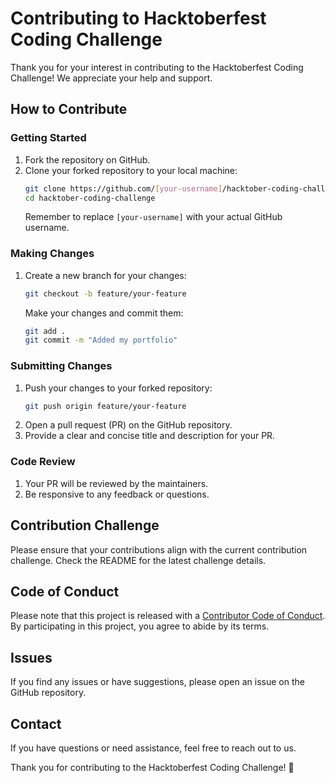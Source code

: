 # Contributing to Hacktoberfest Coding Challenge

Thank you for your interest in contributing to the Hacktoberfest Coding Challenge! We appreciate your help and support.

## How to Contribute

### Getting Started

1. Fork the repository on GitHub.
2. Clone your forked repository to your local machine:
   ```bash
   git clone https://github.com/[your-username]/hacktober-coding-challenge.git
   cd hacktober-coding-challenge
   ```
   Remember to replace `[your-username]` with your actual GitHub username.

### Making Changes

1. Create a new branch for your changes:
   ```bash
   git checkout -b feature/your-feature
   ```
   Make your changes and commit them:
   ```bash
   git add .
   git commit -m "Added my portfolio"
   ```

### Submitting Changes

1. Push your changes to your forked repository:
   ```bash
   git push origin feature/your-feature
   ```
2. Open a pull request (PR) on the GitHub repository.
3. Provide a clear and concise title and description for your PR.

### Code Review

1. Your PR will be reviewed by the maintainers.
2. Be responsive to any feedback or questions.

## Contribution Challenge

Please ensure that your contributions align with the current contribution challenge. Check the README for the latest challenge details.

## Code of Conduct

Please note that this project is released with a [Contributor Code of Conduct](CODE_OF_CONDUCT.md). By participating in this project, you agree to abide by its terms.

## Issues

If you find any issues or have suggestions, please open an issue on the GitHub repository.

## Contact

If you have questions or need assistance, feel free to reach out to us.

Thank you for contributing to the Hacktoberfest Coding Challenge! 🚀
